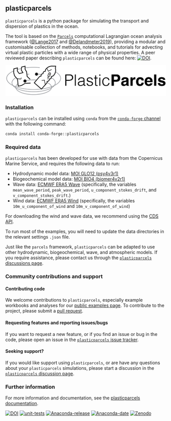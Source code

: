 ## plasticparcels
`plasticparcels` is a python package for simulating the transport and dispersion of plastics in the ocean.

The tool is based on the [`Parcels`](https://parcels-code.org/) computational Lagrangian ocean analysis framework ([@Lange2017](http://dx.doi.org/10.5194/gmd-10-4175-2017) and [@Delandmeter2019](http://dx.doi.org/10.5194/gmd-12-3571-2019)), providing a modular and customisable collection of methods, notebooks, and tutorials for advecting virtual plastic particles with a wide range of physical properties. A peer reviewed paper describing `plasticparcels` can be found here: [![DOI](https://joss.theoj.org/papers/10.21105/joss.07094/status.svg)](https://doi.org/10.21105/joss.07094).

![plasticparcels](docs/_static/plasticparcelslogo.png)

### Installation

`plasticparcels` can be installed using `conda` from the [`conda-forge` channel](https://anaconda.org/conda-forge/plasticparcels) with the following command:

```bash
conda install conda-forge::plasticparcels
```

### Required data

`plasticparcels` has been developed for use with data from the Copernicus Marine Service, and requires the following data to run:

* Hydrodynamic model data: [MOI GLO12 (psy4v3r1)](https://www.mercator-ocean.eu/en/solutions-expertise/accessing-digital-data/product-details/?offer=4217979b-2662-329a-907c-602fdc69c3a3&system=d35404e4-40d3-59d6-3608-581c9495d86a)
* Biogeochemical model data: [MOI BIO4 (biomer4v2r1)](https://www.mercator-ocean.eu/en/solutions-expertise/accessing-digital-data/product-details/?offer=8d0c01f3-81c7-0a59-0d06-602fdf63c5b6&system=dc40b324-7de7-0732-880b-5d9dcf7d344a)
* Wave data: [ECMWF ERA5 Wave](https://cds.climate.copernicus.eu/cdsapp#!/dataset/reanalysis-era5-single-levels) (specifically, the variables `mean_wave_period`, `peak_wave_period`, `u_component_stokes_drift`, and `v_component_stokes_drift`.)
* Wind data: [ECMWF ERA5 Wind](https://cds.climate.copernicus.eu/cdsapp#!/dataset/reanalysis-era5-single-levels) (specifically, the variables `10m_u_component_of_wind` and `10m_v_component_of_wind`)

For downloading the wind and wave data, we recommend using the [CDS API](https://cds.climate.copernicus.eu/api-how-to).

To run most of the examples, you will need to update the data directories in the relevant settings `.json` file.

Just like the `parcels` framework, `plasticparcels` can be adapted to use other hydrodynamic, biogeochemical, wave, and atmospheric models. If you require assistance, please contact us through the [`plasticparcels` discussions page](https://github.com/Parcels-code/plasticparcels/discussions).

### Community contributions and support
#### Contributing code
We welcome contributions to `plasticparcels`, especially example workbooks and analyses for our [public examples page](https://plastic.parcels-code.org/en/latest/examples.html). To contribute to the project, please submit a [pull request](https://github.com/Parcels-code/plasticparcels/pulls).

#### Requesting features and reporting issues/bugs
If you want to request a new feature, or if you find an issue or bug in the code, please open an issue in the [`plasticparcels` issue tracker](https://github.com/Parcels-code/plasticparcels/issues).

#### Seeking support?
If you would like support using `plasticparcels`, or are have any questions about your `plasticparcels` simulations, please start a discussion in the [`plasticparcels` discussion page](https://github.com/Parcels-code/plasticparcels/discussions).




### Further information
For more information and documentation, see the [plasticparcels documentation](https://plastic.parcels-code.org/).

[![DOI](https://joss.theoj.org/papers/10.21105/joss.07094/status.svg)](https://doi.org/10.21105/joss.07094)
[![unit-tests](https://github.com/Parcels-code/plasticparcels/actions/workflows/unit_tests.yml/badge.svg)](https://github.com/Parcels-code/plasticparcels/actions/workflows/unit_tests.yml)
[![Anaconda-release](https://anaconda.org/conda-forge/plasticparcels/badges/version.svg)](https://anaconda.org/conda-forge/plasticparcels/)
[![Anaconda-date](https://anaconda.org/conda-forge/plasticparcels/badges/latest_release_date.svg)](https://anaconda.org/conda-forge/plasticparcels/)
[![Zenodo](https://zenodo.org/badge/DOI/10.5281/zenodo.11388383.svg)](https://doi.org/10.5281/zenodo.11388383)
